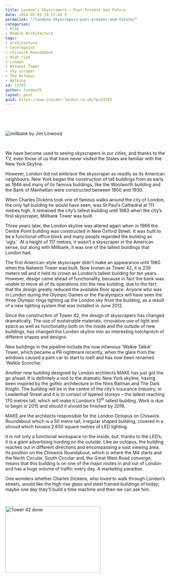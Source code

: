 ```yaml
---
title: London’s Skyscrapers – Past Present and Future
date: 2014-02-03 19:57:44 Z
permalink: "/londons-skyscrapers-past-present-and-future/"
categories:
- blog
- Modern Architecture
tags:
- architecture
- Centrepoint
- Chiswick Roundabout
- High rise
- London
- Natwest Tower
- sky scraper
- The Octopus
- Walking
id: 13783
author: london75
layout: post
guid: https://www.insider-london.co.uk/?p=13783
---
```


&nbsp;

&nbsp;

![millbank by Jim Linwood](/wp-content/uploads/2014/02/millbank-by-Jim-Linwood-300x124.jpg)

&nbsp;

We have become used to seeing skyscrapers in our cities, and thanks to the TV, even those of us that have never visited the States are familiar with the New York Skyline.

However, London did not embrace the skyscraper as readily as its American <span class="GINGER_SOFTWARE_mark" id="09c5c078-eee9-4ac1-b6db-50c1ec71e2ef">neighbours</span>. New York began the construction of tall buildings from as early as 1846 and many of its famous buildings, like the Woolworth building and the Bank of Manhattan were constructed between 1900 and 1930.

When Charles Dickens took one of famous walks around the city of London, the only tall building he would have seen, was St Paul’s Cathedral at 111 <span class="GINGER_SOFTWARE_mark" id="ef786bcc-56de-44b9-bb0d-b48a5f1f92b8">metres</span> high. It remained the city’s tallest building until 1963 when the city’s first skyscraper, Millbank Tower was built.

Three years later, the London skyline was altered again when in 1966 the Centre Point building was constructed <span class="GINGER_SOFTWARE_mark" id="370aa306-6c18-4081-b8ba-d6705332e400">in</span> New Oxford Street. It was built to be a functional office block and many people regarded the building as ‘ugly.’  At a height of 117 <span class="GINGER_SOFTWARE_mark" id="232d4386-2538-4f4d-aaaa-43af1c407fa0">metres</span>, it wasn’t a skyscraper in the American sense, but along with Millbank, it was one of the tallest buildings that London had.

The first American-style skyscraper didn’t make an appearance until 1980 when the Natwest Tower was built. Now known as Tower 42, it is 235 meters tall and it held its crown as London’s tallest building for ten years. However, <span class="GINGER_SOFTWARE_mark" id="49761a6d-7419-4520-bb0d-a174687e264e">design</span> came ahead of functionality, because in fact the bank was unable to move all of its operations into the new building; due to the fact that the design greatly reduced the available floor space. Anyone who was in London during the Olympic Games or the Paralympics will have seen the three Olympic <span class="GINGER_SOFTWARE_mark" id="9961935c-8ad6-4c38-9951-8cd0f002fafb">rings lighting</span> up the London sky from the building, as a result of a new lighting system that was installed in June 2012.

Since the construction of Tower 42, the design of skyscrapers has changed dramatically. The use of sustainable materials, innovative use of light and space as well as functionality both on the inside and the outside of new buildings, has changed the London skyline into an interesting hotchpotch of different shapes and designs.

New buildings in the pipeline include the now infamous ‘Walkie Talkie’ Tower, which became a PR nightmare recently, when the glare from the windows caused a <span class="GINGER_SOFTWARE_mark" id="ba8e5b92-d329-43e7-a970-7df68ff1eb8d">park</span> car to start to melt and has now been renamed  ‘Walkie Scorchie.’

Another new building designed by London architects MAKE has just got the go ahead. It is definitely a nod to the dramatic New York skyline, having been inspired by the gothic architecture in the films Batman and The Dark Knight. The building will be in the <span class="GINGER_SOFTWARE_mark" id="f0babdee-1733-43f1-9fce-ffc69a874d54">centre</span> of the city’s Insurance Industry, in Leadenhall Street and it is to consist of layered storeys – the tallest reaching 170 <span class="GINGER_SOFTWARE_mark" id="b6191e95-e5b1-4de6-86c2-222cba647a2a">metres</span> tall, which will make it London’s 13<sup><span class="GINGER_SOFTWARE_mark" id="f780a6d6-af90-4546-ba02-4b5f542d75c0">th</span></sup> <span class="GINGER_SOFTWARE_mark" id="5dc7c4ae-6480-45c1-886f-b439c5f15d48">tallest</span> building. Work is due to begin in 2015 and should it should be finished by 2019.

MAKE are the architects responsible for the <span class="GINGER_SOFTWARE_mark" id="bf2f7d27-e528-416e-8fe8-adf224f75078">London Octopus</span> on Chiswick Roundabout which is a 50 <span class="GINGER_SOFTWARE_mark" id="9e98d60b-3ce4-4cde-87c8-1afee74a70cc">metre</span> tall, irregular shaped building, covered in a shroud which houses 2,650 square <span class="GINGER_SOFTWARE_mark" id="5fb61fab-4f2b-453c-81d7-749bc775a3ab">metres</span> of LED lighting.

It is not only a functional workspace on the inside, but, thanks to the LED’s, it is a giant advertising <span class="GINGER_SOFTWARE_mark" id="2fa12bb1-59ac-47d8-8b79-18363f86bd1c">hording</span> on the outside. Like an octopus, the building reaches out in different directions and encompassing a vast viewing area. Its position on the Chiswick Roundabout, which is where the M4 starts and the North Circular, South Circular and, the Great West Road converge; means that this building is on one of the major routes in and out of London and has a huge volume of traffic every day. A marketing paradise.

One wonders whether Charles Dickens, who loved to walk through London’s streets, would like the high rise glass and steel framed buildings of today; maybe one day they’ll build a time machine and then we can ask him.

&nbsp;

[<img class="alignnone size-medium wp-image-13786" alt="Tower 42  done" src="/wp-content/uploads/2014/02/Tower-42-done-300x210.jpg" width="300" height="210" />](/wp-content/uploads/2014/02/Tower-42-done.jpg)
